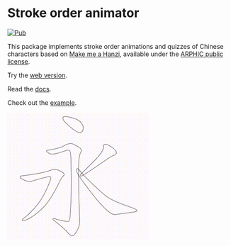 # Stroke order animator

[![Pub](https://img.shields.io/pub/v/stroke_order_animator.svg)](https://pub.dev/packages/stroke_order_animator)

This package implements stroke order animations and quizzes of Chinese characters based on
[Make me a Hanzi](https://github.com/skishore/makemeahanzi), available under the [ARPHIC public license](ARPHICPL.txt).

Try the [web version](https://chill-chinese.github.io/stroke-order-animator).

Read the [docs](https://pub.dev/documentation/stroke_order_animator/latest/stroke_order_animator/stroke_order_animator-library.html).

Check out the [example](example/lib/main.dart).

![](doc/output.gif)

